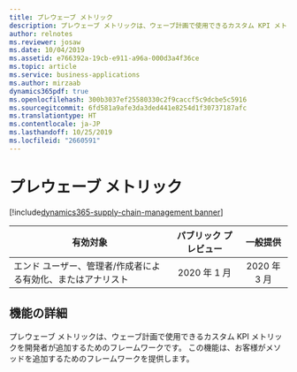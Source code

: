 ```yaml
---
title: プレウェーブ メトリック
description: プレウェーブ メトリックは、ウェーブ計画で使用できるカスタム KPI メトリックを開発者が追加するためのフレームワークです。
author: relnotes
ms.reviewer: josaw
ms.date: 10/04/2019
ms.assetid: e766392a-19cb-e911-a96a-000d3a4f36ce
ms.topic: article
ms.service: business-applications
ms.author: mirzaab
dynamics365pdf: true
ms.openlocfilehash: 300b3037ef25580330c2f9caccf5c9dcbe5c5916
ms.sourcegitcommit: 6fd581a9afe3da3ded441e8254d1f30737187afc
ms.translationtype: HT
ms.contentlocale: ja-JP
ms.lasthandoff: 10/25/2019
ms.locfileid: "2660591"
---
```

# <a name="pre-wave-metrics"></a>プレウェーブ メトリック
[!include[dynamics365-supply-chain-management banner](../includes/dynamics365-supply-chain-management.md)]

| 有効対象    |  パブリック プレビュー | 一般提供 | 
| ---------- | :----------: |:----------: |
|エンド ユーザー、管理者/作成者による有効化、またはアナリスト|2020 年 1 月| 2020 年 3 月|






## <a name="feature-details"></a>機能の詳細
<!--feature detail start -->
プレウェーブ メトリックは、ウェーブ計画で使用できるカスタム KPI メトリックを開発者が追加するためのフレームワークです。 この機能は、お客様がメソッドを追加するためのフレームワークを提供します。 

<!--feature detail end -->









